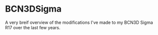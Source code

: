 # BCN3DSigma
A very breif overview of the modifications I've made to my BCN3D Sigma R17 over the last few years.
